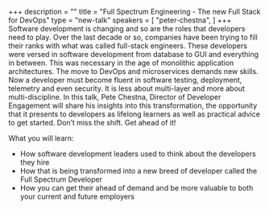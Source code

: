 +++
description = ""
title = "Full Spectrum Engineering - The new Full Stack for DevOps"
type = "new-talk"
speakers = [
        "peter-chestna",
]
+++
Software development is changing and so are the roles that developers need to
play. Over the last decade or so, companies have been trying to fill their ranks
with what was called full-stack engineers. These developers were versed in
software development from database to GUI and everything in between. This
was necessary in the age of monolithic application architectures.
The move to DevOps and microservices demands new skills. Now a developer
must become fluent in software testing, deployment, telemetry and even
security. It is less about multi-layer and more about multi-discipline.
In this talk, Pete Chestna, Director of Developer Engagement will share his
insights into this transformation, the opportunity that it presents to developers
as lifelong learners as well as practical advice to get started. Don’t miss the shift.
Get ahead of it!

What you will learn:

* How software development leaders used to think about the developers they hire 
* How that is being transformed into a new breed of developer called the Full Spectrum Developer
* How you can get their ahead of demand and be more valuable to both your current and future employers